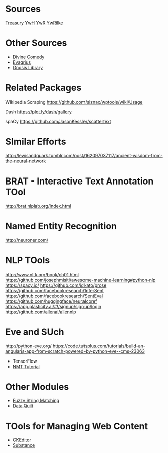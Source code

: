 
# Sources
[Treasury](https://rengu.yoyoweb.com/books/Non-Fiction/Perry%20-%20The%20Spiritual%20Ascent.pdf)
[YwH](https://rengu.yoyoweb.com/books/Poetry/A%20Year%20with%20Hafiz.pdf)
[YwR](http://rumidays.blogspot.com/2010/10/)
[YwRilke](http://yearwithrilke.blogspot.com/2011/10/)

# Other Sources
* [Divine Comedy](https://en.wikisource.org/wiki/The_Divine_Comedy)
* [Evagrius](http://www.ldysinger.com/Evagrius/00a_start.htm)
* [Gnosis Library](http://gnosis.org/search_form.html)


# Related Packages

WIkipedia Scraping
https://github.com/siznax/wptools/wiki/Usage

Dash
https://plot.ly/dash/gallery

spaCy
https://github.com/JasonKessler/scattertext

# SImilar Efforts
http://lewisandquark.tumblr.com/post/162097037117/ancient-wisdom-from-the-neural-network

# BRAT - Interactive Text Annotation TOol
http://brat.nlplab.org/index.html

# Named Entity Recognition
http://neuroner.com/

# NLP TOols
http://www.nltk.org/book/ch01.html
https://github.com/josephmisiti/awesome-machine-learning#python-nlp
https://spacy.io/
https://github.com/jdkato/prose
https://github.com/facebookresearch/InferSent
https://github.com/facebookresearch/SentEval
https://github.com/huggingface/neuralcoref
https://app.plasticity.ai/#!/signup/signup/login
https://github.com/allenai/allennlp

# Eve and SUch
http://python-eve.org/
https://code.tutsplus.com/tutorials/build-an-angularjs-app-from-scratch-powered-by-python-eve--cms-23063

* TensorFlow
* [NMT Tutorial](https://github.com/tensorflow/nmt)

# Other Modules
* [Fuzzy String Matching](https://github.com/seatgeek/fuzzywuzzy)
* [Data Quilt](https://github.com/quiltdata/quilt)

# TOols for Managing Web Content
* [CKEditor](https://ckeditor.com/)
* [Substance](http://substance.io/)

